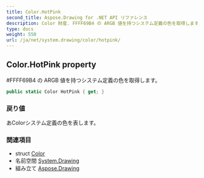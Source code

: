 ```yaml
---
title: Color.HotPink
second_title: Aspose.Drawing for .NET API リファレンス
description: Color 財産. FFFF69B4 の ARGB 値を持つシステム定義の色を取得します
type: docs
weight: 550
url: /ja/net/system.drawing/color/hotpink/
---
```

## Color.HotPink property

#FFFF69B4 の ARGB 値を持つシステム定義の色を取得します。

```csharp
public static Color HotPink { get; }
```

### 戻り値

あColorシステム定義の色を表します。

### 関連項目

* struct [Color](../)
* 名前空間 [System.Drawing](../../color/)
* 組み立て [Aspose.Drawing](../../../)


